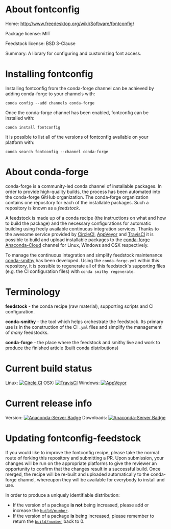 About fontconfig
================

Home: http://www.freedesktop.org/wiki/Software/fontconfig/

Package license: MIT

Feedstock license: BSD 3-Clause

Summary: A library for configuring and customizing font access.



Installing fontconfig
=====================

Installing fontconfig from the conda-forge channel can be achieved by adding conda-forge to your channels with:

```
conda config --add channels conda-forge
```

Once the conda-forge channel has been enabled, fontconfig can be installed with:

```
conda install fontconfig
```

It is possible to list all of the versions of fontconfig available on your platform with:

```
conda search fontconfig --channel conda-forge
```


About conda-forge
=================

conda-forge is a community-led conda channel of installable packages.
In order to provide high-quality builds, the process has been automated into the
conda-forge GitHub organization. The conda-forge organization contains one repository 
for each of the installable packages. Such a repository is known as a *feedstock*.

A feedstock is made up of a conda recipe (the instructions on what and how to build
the package) and the necessary configurations for automatic building using freely
available continuous integration services. Thanks to the awesome service provided by
[CircleCI](https://circleci.com/), [AppVeyor](http://www.appveyor.com/)
and [TravisCI](https://travis-ci.org/) it is possible to build and upload installable
packages to the [conda-forge](https://anaconda.org/conda-forge)
[Anaconda-Cloud](http://docs.anaconda.org/) channel for Linux, Windows and OSX respectively.

To manage the continuous integration and simplify feedstock maintenance
[conda-smithy](http://github.com/conda-forge/conda-smithy) has been developed.
Using the ``conda-forge.yml`` within this repository, it is possible to regenerate all of
this feedstock's supporting files (e.g. the CI configuration files) with ``conda smithy regenerate``.


Terminology
===========

**feedstock** - the conda recipe (raw material), supporting scripts and CI configuration.

**conda-smithy** - the tool which helps orchestrate the feedstock.
                   Its primary use is in the construction of the CI ``.yml`` files
                   and simplify the management of *many* feedstocks.

**conda-forge** - the place where the feedstock and smithy live and work to
                  produce the finished article (built conda distributions)

Current build status
====================
Linux: [![Circle CI](https://circleci.com/gh/conda-forge/fontconfig-feedstock.svg?style=svg)](https://circleci.com/gh/conda-forge/fontconfig-feedstock)
OSX: [![TravisCI](https://travis-ci.org/conda-forge/fontconfig-feedstock.svg?branch=master)](https://travis-ci.org/conda-forge/fontconfig-feedstock) 
Windows: [![AppVeyor](https://ci.appveyor.com/api/projects/status/github/conda-forge/fontconfig-feedstock?svg=True)](https://ci.appveyor.com/project/conda-forge/fontconfig-feedstock/branch/master)

Current release info
====================
Version: [![Anaconda-Server Badge](https://anaconda.org/conda-forge/fontconfig/badges/version.svg)](https://anaconda.org/conda-forge/fontconfig)
Downloads: [![Anaconda-Server Badge](https://anaconda.org/conda-forge/fontconfig/badges/downloads.svg)](https://anaconda.org/conda-forge/fontconfig)


Updating fontconfig-feedstock
=============================

If you would like to improve the fontconfig recipe, please take the normal
route of forking this repository and submitting a PR. Upon submission, your changes will
be run on the appropriate platforms to give the reviewer an opportunity to confirm that the
changes result in a successful build. Once merged, the recipe will be re-built and uploaded
automatically to the conda-forge channel, whereupon they will be available for everybody to
install and use.

In order to produce a uniquely identifiable distribution:
 * If the version of a package **is not** being increased, please add or increase
   the [``build/number``](http://conda.pydata.org/docs/building/meta-yaml.html#build-number-and-string). 
 * If the version of a package **is** being increased, please remember to return
   the [``build/number``](http://conda.pydata.org/docs/building/meta-yaml.html#build-number-and-string)
   back to 0.
